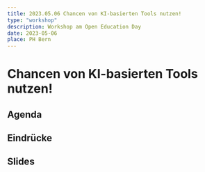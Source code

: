 ```yaml
---
title: 2023.05.06 Chancen von KI-basierten Tools nutzen!
type: "workshop"
description: Workshop am Open Education Day
date: 2023-05-06
place: PH Bern
---
```


# Chancen von KI-basierten Tools nutzen!


## Agenda

## Eindrücke

## Slides


